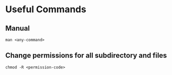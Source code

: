 # Useful Commands

## Manual
`man <any-command>`

## Change permissions for all subdirectory and files
`chmod -R <permission-code>`
